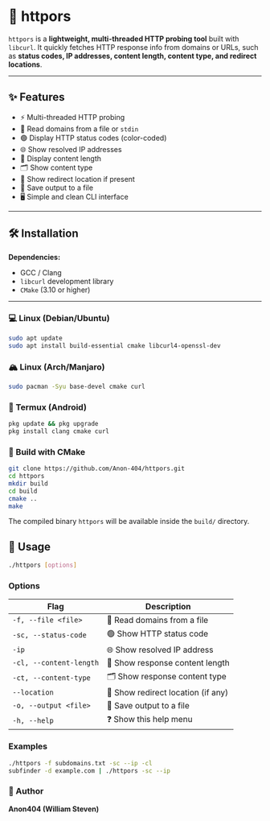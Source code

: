 # 🚀 httpors

`httpors` is a **lightweight, multi-threaded HTTP probing tool** built with `libcurl`. It quickly fetches HTTP response info from domains or URLs, such as **status codes, IP addresses, content length, content type, and redirect locations**.  

---

## ✨ Features

- ⚡ Multi-threaded HTTP probing  
- 📂 Read domains from a file or `stdin`  
- 🟢 Display HTTP status codes (color-coded)  
- 🌐 Show resolved IP addresses  
- 📏 Display content length  
- 🗂️ Show content type  
- 🔗 Show redirect location if present  
- 💾 Save output to a file  
- 🖥️ Simple and clean CLI interface  

---

## 🛠️ Installation

**Dependencies:**

- GCC / Clang  
- `libcurl` development library  
- `CMake` (3.10 or higher)  

---

### 💻 Linux (Debian/Ubuntu)

```bash
sudo apt update
sudo apt install build-essential cmake libcurl4-openssl-dev
```
### 🏔️ Linux (Arch/Manjaro)

```bash
sudo pacman -Syu base-devel cmake curl
```

### 📱 Termux (Android)

```bash
pkg update && pkg upgrade
pkg install clang cmake curl
```

### 🔧 Build with CMake

```bash
git clone https://github.com/Anon-404/httpors.git
cd httpors
mkdir build
cd build
cmake ..
make
```

The compiled binary `httpors` will be available inside the `build/` directory.

## 📖 Usage

```bash
./httpors [options]
```

### Options

| Flag | Description |
|------|-------------|
| `-f, --file <file>` | 📂 Read domains from a file |
| `-sc, --status-code` | 🟢 Show HTTP status code |
| `-ip` | 🌐 Show resolved IP address |
| `-cl, --content-length` | 📏 Show response content length |
| `-ct, --content-type` | 🗂️ Show response content type |
| `--location` | 🔗 Show redirect location (if any) |
| `-o, --output <file>` | 💾 Save output to a file |
| `-h, --help` | ❓ Show this help menu |

### Examples

```bash
./httpors -f subdomains.txt -sc --ip -cl
subfinder -d example.com | ./httpors -sc --ip
```

### 👤 Author
**Anon404 (William Steven)**
